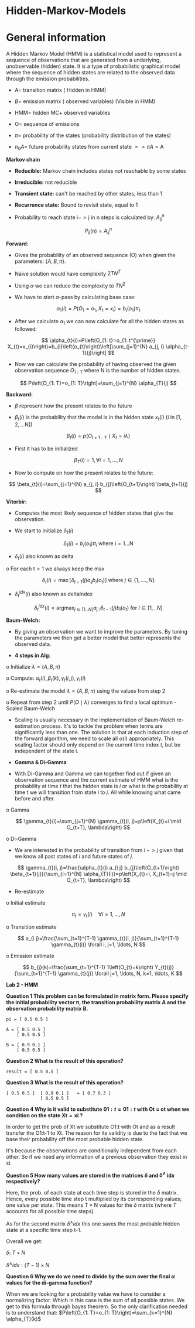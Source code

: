 ﻿# Hidden-Markov-Models

 # General information
 A Hidden Markov Model (HMM) is a statistical model used to represent a sequence of observations that are generated from a underlying, unobservable (hidden) state. It is a type of probabilistic graphical model where the sequence of hidden states are related to the observed data through the emission probabilities.


- $\mathrm{A}=$ transition matrix ( Hidden in HMM)

- $B=$ emission matrix ( observed variables) (Visible in HMM)

- $\mathrm{HMM}=$ hidden $\mathrm{MC}+$ observed variables

- $\mathrm{O}=$ sequence of emissions

- $\pi=$ probability of the states (probability distribution of the states)

- $\pi_{0} A=$ future probability states from current state $=>\pi A=\mathrm{A}$

**Markov chain**

- **Reducible:** Markov chain includes states not reachable by some states

- **Irreducible:** not reducible

- **Transient state:** can't be reached by other states, less than 1

- **Recurrence state:** Bound to revisit state, equal to 1

- Probability to reach state $\mathrm{i}->\mathrm{j}$ in $\mathrm{n}$ steps is calculated by: $A_{i j}^{n}$

$$
P_{i j}(\mathrm{n})=A_{i j}^{n}
$$

**Forward:**

- Gives the probability of an observed sequence $(\mathrm{O})$ when given the parameters: $\{A, B, \pi\}$.

- Naive solution would have complexity $2 T N^{T}$

- Using $\alpha$ we can reduce the complexity to $T N^{2}$

- We have to start $\alpha$-pass by calculating base case:

$$
\alpha_{1}(i)=P\left(O_{1}=o_{1}, X_{1}=x_{i}\right)=b_{i}\left(o_{1}\right) \pi_{1}
$$

- After we calculate $\alpha_{1}$ we can now calculate for all the hidden states as followed:

$$
\alpha_{t}(i)=P\left(O_{1: t}=o_{1: t^{\prime}} X_{t}=x_{i}\right)=b_{i}\left(o_{t}\right)\left[\sum_{j=1}^{N} a_{j, i} \alpha_{t-1}(j)\right]
$$

- Now we can calculate the probability of having observed the given observation sequence $O_{1: T}$ where $\mathrm{N}$ is the number of hidden states.

$$
P\left(O_{1: T}=o_{1: T}\right)=\sum_{j=1}^{N} \alpha_{T}(j)
$$



**Backward:**

- $\beta$ represent how the present relates to the future

- $\beta_{t}(i)$ is the probability that the model is in the hidden state $x_{t}(i)$ (i in $[1,2, \ldots \mathrm{N}])$

$$
\beta_{t}(i)=p\left(O_{t+1: T} \mid X_{t}=i \lambda\right)
$$

- First it has to be initialized

$$
\beta_{T}(i)=1, \forall i=1, \ldots, N
$$

- Now to compute on how the present relates to the future:

$$
\beta_{t}(i)=\sum_{j=1}^{N} a_{j, i} b_{j}\left(O_{t+1}\right) \beta_{t+1}(j)
$$

**Viterbir:**

- Computes the most likely sequence of hidden states that give the observation.

- We start to initialize $\delta_{1}(i)$

$$
\delta_{1}(i)=b_{i}\left(o_{1}\right) \pi_{i} \text { where } \mathrm{i}=1 \ldots \mathrm{N}
$$

- $\delta_{t}(i)$ also known as delta

o For each $\mathrm{t}>1$ we always keep the max

$$
\delta_{t}(i)=\max \left[\delta_{t-1}(j) a_{i j} b_{i}\left(o_{t}\right)\right] \text { where } j \in\{1, \ldots ., N\}
$$

- $\delta_{t}^{i d x}(i)$ also known as deltalndex

$$
\delta_{t}^{i d x}(i)=\operatorname{argmax}_{j \in[1, . N]} a_{j, i} \delta_{t-1}(j) b_{i}\left(o_{t}\right) \text { for } i \in[1, . . N]
$$

**Baum-Welch:**

- By giving an observation we want to improve the parameters. By tuning the parameters we then get a better model that better represents the observed data.

- **4 steps in Alg**:

o Initialize $\lambda=(A, B, \pi)$

o Compute: $\alpha_{t}(i), \beta_{t}(k), \gamma_{t}(i, j), \gamma_{t}(i)$

o Re-estimate the model $\lambda=(A, B, \pi)$ using the values from step 2

o Repeat from step 2 until $P(O \mid \lambda)$ converges to find a local optimum - Scaled Baum-Welch

- Scaling is usually necessary in the implementation of Baum-Welch re-estimation process. It's to tackle the problem when terms are significantly less than one. The solution is that at each induction step of the forward algorithm, we need to scale all $\alpha(i)$ appropriately. This scaling factor should only depend on the current time index $t$, but be independent of the state i.

- **Gamma & Di-Gamma** 

- With Di-Gamma and Gamma we can together find out if given an observation sequence and the current estimate of $\mathrm{HMM}$ what is the probability at time $t$ that the hidden state is $i$ or what is the probability at time t we will transition from state $i$ to $j$. All while knowing what came before and after.

o Gamma

$$
\gamma_{t}(i)=\sum_{j=1}^{N} \gamma_{t}(i, j)=p\left(X_{t}=i \mid O_{t+T}, \lambda\right)
$$

o Di-Gamma

- We are interested in the probability of transition from i $->\mathrm{j}$ given that we know all past states of $i$ and future states of $j$.

$$
\gamma_{t}(i, j)=\frac{\alpha_{t}(i) a_{i j} b_{j}\left(O_{t+1}\right) \beta_{t+1}(j)}{\sum_{i=1}^{N} \alpha_{T}(i)}=p\left(X_{t}=i, X_{t+1}=j \mid O_{t+T}, \lambda\right)
$$

- Re-estimate

o Initial estimate

$$
\pi_{t}=\gamma_{t}(i) \quad \forall i=1, \ldots, N
$$

o Transition estimate

$$
a_{i j}=\frac{\sum_{t=1}^{T-1} \gamma_{t}(i, j)}{\sum_{t=1}^{T-1} \gamma_{t}(i)} \forall i, j=1, \ldots, N
$$

o Emission estimate

$$
b_{j}(k)=\frac{\sum_{t=1}^{T-1} 1\left(O_{t}=k\right) Y_{t}(j)}{\sum_{t=1}^{T-1} \gamma_{t}(j)} \forall j=1, \ldots, N, k=1, \ldots, K
$$



**Lab 2 - HMM**

**Question 1 This problem can be formulated in matrix form. Please specify the initial probability vector π, the transition probability matrix A and the observation probability matrix B.**

    pi = [ 0.5 0.5 ]

    A = [ 0.5 0.5 ]
        [ 0.5 0.5 ]    
     
    B = [ 0.9 0.1 ]
        [ 0.5 0.5 ]       



**Question 2 What is the result of this operation?**

    result = [ 0.5 0.5 ]

**Question 3 What is the result of this operation?**

    [ 0.5 0.5 ]  [ 0.9 0.1 ]   = [ 0.7 0.3 ] 
                 [ 0.5 0.5 ]  
        

**Question 4 Why is it valid to substitute $01: t=01: t$ with Ot $=$ ot when we condition on the state $\mathbf{X t}=\mathbf{x i}$ ?**

In order to get the prob of Xt we substitute O1:t with Ot and as a result transfer the O1:t-1 to Xt. The reason for its validity is due to the fact that we base their probability off the most probable hidden state.

It's because the observations are conditionally independent from each other. So if we need any information of a previous observation they exist in xi.

**Question 5 How many values are stored in the matrices $\delta$ and $\delta^{\wedge}$ idx respectively?**

Here, the prob. of each state at each time step is stored in the $\delta$ matrix. Hence, every possible time step t multiplied by its corresponding values; one value per state. This means $\mathrm{T} \times \mathrm{N}$ values for the $\delta$ matrix (where $T$ accounts for all possible time steps).

As for the second matrix $\delta^{\wedge} i d x$ this one saves the most probable hidden state at a specific time step t-1.

Overall we get:

$\delta: ~ T \times N$

$\delta^{\wedge} i d x:(T-1) \times N$ 

**Question 6 Why we do we need to divide by the sum over the final $\alpha$ values for the di-gamma function?**

When we are looking for a probability value we have to consider a normalizing factor. Which in this case is the sum of all possible states. We get to this formula through bayes theorem. So the only clarification needed is to understand that: $P\left(O_{1: T}=o_{1: T}\right)=\sum_{k=1}^{N} \alpha_{T}(k)$
